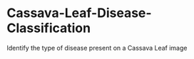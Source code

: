 # Cassava-Leaf-Disease-Classification
Identify the type of disease present on a Cassava Leaf image

